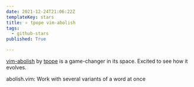 ```yaml
---
date: 2021-12-24T21:06:22Z
templateKey: stars
title: ⭐ tpope vim-abolish
tags:
  - github-stars
published: True

---
```


[vim-abolish](https://github.com/tpope/vim-abolish) by [tpope](https://github.com/tpope) is a game-changer in its space. Excited to see how it evolves.

abolish.vim: Work with several variants of a word at once
